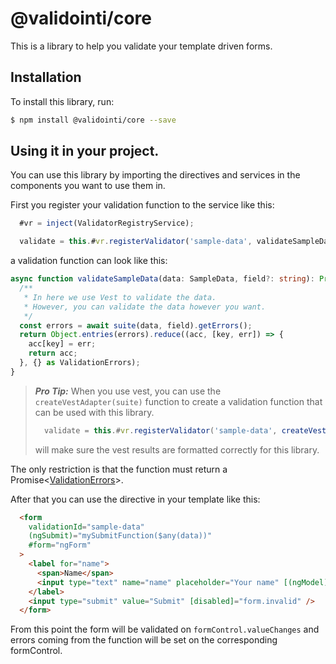 # @validointi/core

This is a library to help you validate your template driven forms.

## Installation

To install this library, run:

```bash
$ npm install @validointi/core --save
```

## Using it in your project.

You can use this library by importing the directives and services in the components you want to use them in.

First you register your validation function to the service like this:

```ts
  #vr = inject(ValidatorRegistryService);

  validate = this.#vr.registerValidator('sample-data', validateSampleData);
```

a validation function can look like this:

```ts
async function validateSampleData(data: SampleData, field?: string): Promise<ValidationErrors> {
  /** 
   * In here we use Vest to validate the data. 
   * However, you can validate the data however you want.
   */
  const errors = await suite(data, field).getErrors();
  return Object.entries(errors).reduce((acc, [key, err]) => {
    acc[key] = err;
    return acc;
  }, {} as ValidationErrors);
}
```

> ___Pro Tip:___ When you use vest, you can use the `createVestAdapter(suite)` function to create a validation function that can be used with this library.
> ```ts
>   validate = this.#vr.registerValidator('sample-data', createVestAdapter(suite));
> ```
> will make sure the vest results are formatted correctly for this library.



The only restriction is that the function must return a Promise<[ValidationErrors](https://github.com/validointi/validointi/blob/03249cb8d516bf88a638e30fba12a7d2783eb37c/projects/validointi/core/src/lib/validator.types.ts#L10-L12)>.


After that you can use the directive in your template like this:

```html
  <form
    validationId="sample-data"
    (ngSubmit)="mySubmitFunction($any(data))"
    #form="ngForm"
  >
    <label for="name">
      <span>Name</span>
      <input type="text" name="name" placeholder="Your name" [(ngModel)]="data.name">
    </label>
    <input type="submit" value="Submit" [disabled]="form.invalid" />
  </form>
```

From this point the form will be validated on `formControl.valueChanges` and errors coming from the function will be set on the corresponding formControl.
